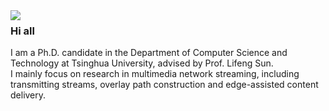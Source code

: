 <img align="left" src="https://github-readme-stats.vercel.app/api?username=godka&show_icons=true&count_private=true" />

### Hi all

I am a Ph.D. candidate in the Department of Computer Science and Technology at Tsinghua University, advised by Prof. Lifeng Sun.  
I mainly focus on research in multimedia network streaming, including transmitting streams, overlay path construction and edge-assisted content delivery.



<!--
**godka/godka** is a ✨ _special_ ✨ repository because its `README.md` (this file) appears on your GitHub profile.

Here are some ideas to get you started:

- 🔭 I’m currently working on ...
- 🌱 I’m currently learning ...
- 👯 I’m looking to collaborate on ...
- 🤔 I’m looking for help with ...
- 💬 Ask me about ...
- 📫 How to reach me: ...
- 😄 Pronouns: ...
- ⚡ Fun fact: ...
-->
